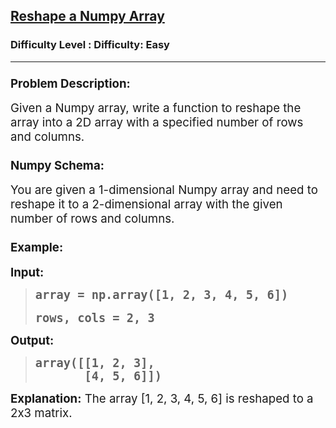 <h2><a href="https://www.geeksforgeeks.org/problems/reshape-a-numpy-array/1">Reshape a Numpy Array</a></h2><h3>Difficulty Level : Difficulty: Easy</h3><hr><div class="problems_problem_content__Xm_eO"><h3 class="" data-start="1182" data-end="1206"><span style="font-size: 14pt;">Problem Description:</span></h3>
<p class="" data-start="1207" data-end="1326"><span style="font-size: 14pt;">Given a Numpy array, write a function to reshape the array into a 2D array with a specified number of rows and columns.</span></p>
<h3 class="" data-start="1328" data-end="1345"><span style="font-size: 14pt;">Numpy Schema:</span></h3>
<p class="" data-start="1346" data-end="1478"><span style="font-size: 14pt;">You are given a 1-dimensional Numpy array and need to reshape it to a 2-dimensional array with the given number of rows and columns.</span></p>
<h3 class="" data-start="1480" data-end="1492"><span style="font-size: 14pt;">Example:</span></h3>
<p class="" data-start="1494" data-end="1504"><span style="font-size: 14pt;"><strong data-start="1494" data-end="1504">Input:</strong></span></p>
<blockquote>
<pre data-start="1494" data-end="1504"><span style="font-size: 18.6667px;"><strong>array = np.array([1, 2, 3, 4, 5, 6])<br></strong></span><br><span style="font-size: 18.6667px;"><strong>rows, cols = 2, 3</strong></span></pre>
</blockquote>
<p class="" data-start="1575" data-end="1586"><span style="font-size: 14pt;"><strong data-start="1575" data-end="1586">Output:</strong></span></p>
<blockquote>
<pre data-start="1575" data-end="1586"><span style="font-size: 18.6667px;"><strong>array([[1, 2, 3],</strong></span><br><span style="font-size: 18.6667px;"><strong>&nbsp; &nbsp; &nbsp; &nbsp;[4, 5, 6]])</strong></span></pre>
</blockquote>
<p><span style="font-size: 14pt;"> </span></p>
<p class="" data-start="1639" data-end="1713"><span style="font-size: 14pt;"><strong data-start="1639" data-end="1655">Explanation:</strong> The array [1, 2, 3, 4, 5, 6] is reshaped to a 2x3 matrix.</span></p></div>